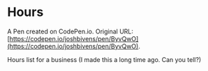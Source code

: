 # Hours

A Pen created on CodePen.io. Original URL: [https://codepen.io/joshbivens/pen/ByvQwO](https://codepen.io/joshbivens/pen/ByvQwO).

Hours list for a business (I made this a long time ago. Can you tell?)